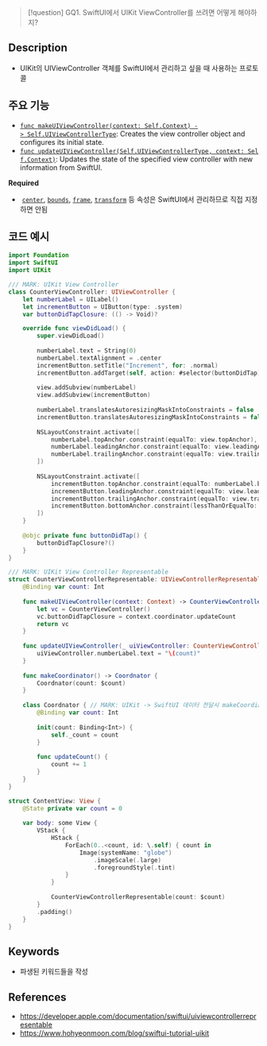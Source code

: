 >[!question]
>GQ1. SwiftUI에서 UIKit ViewController를 쓰려면 어떻게 해야하지?

## Description
- UIKit의 UIViewController 객체를 SwiftUI에서 관리하고 싶을 때 사용하는 프로토콜

## 주요 기능
- [`func makeUIViewController(context: Self.Context) -> Self.UIViewControllerType`](https://developer.apple.com/documentation/swiftui/uiviewcontrollerrepresentable/makeuiviewcontroller\(context:\)): Creates the view controller object and configures its initial state.
- [`func updateUIViewController(Self.UIViewControllerType, context: Self.Context)`](https://developer.apple.com/documentation/swiftui/uiviewcontrollerrepresentable/updateuiviewcontroller\(_:context:\)): Updates the state of the specified view controller with new information from SwiftUI.

**Required**

-  [`center`](https://developer.apple.com/documentation/UIKit/UIView/center), [`bounds`](https://developer.apple.com/documentation/UIKit/UIView/bounds), [`frame`](https://developer.apple.com/documentation/UIKit/UIView/frame), [`transform`](https://developer.apple.com/documentation/UIKit/UIView/transform) 등 속성은 SwiftUI에서 관리하므로 직접 지정하면 안됨

## 코드 예시
```swift
import Foundation
import SwiftUI
import UIKit

/// MARK: UIKit View Controller
class CounterViewController: UIViewController {
    let numberLabel = UILabel()
    let incrementButton = UIButton(type: .system)
    var buttonDidTapClosure: (() -> Void)?

    override func viewDidLoad() {
        super.viewDidLoad()
        
        numberLabel.text = String(0)
        numberLabel.textAlignment = .center
        incrementButton.setTitle("Increment", for: .normal)
        incrementButton.addTarget(self, action: #selector(buttonDidTap), for: .touchUpInside)
        
        view.addSubview(numberLabel)
        view.addSubview(incrementButton)
        
        numberLabel.translatesAutoresizingMaskIntoConstraints = false
        incrementButton.translatesAutoresizingMaskIntoConstraints = false
        
        NSLayoutConstraint.activate([
            numberLabel.topAnchor.constraint(equalTo: view.topAnchor),
            numberLabel.leadingAnchor.constraint(equalTo: view.leadingAnchor),
            numberLabel.trailingAnchor.constraint(equalTo: view.trailingAnchor)
        ])
        
        NSLayoutConstraint.activate([
            incrementButton.topAnchor.constraint(equalTo: numberLabel.bottomAnchor, constant: 15),
            incrementButton.leadingAnchor.constraint(equalTo: view.leadingAnchor),
            incrementButton.trailingAnchor.constraint(equalTo: view.trailingAnchor),
            incrementButton.bottomAnchor.constraint(lessThanOrEqualTo: view.bottomAnchor),
        ])
    }
    
    @objc private func buttonDidTap() {
        buttonDidTapClosure?()
    }
}

/// MARK: UIKit View Controller Representable
struct CounterViewControllerRepresentable: UIViewControllerRepresentable {
    @Binding var count: Int
    
    func makeUIViewController(context: Context) -> CounterViewController {
        let vc = CounterViewController()
        vc.buttonDidTapClosure = context.coordinator.updateCount
        return vc
    }
    
    func updateUIViewController(_ uiViewController: CounterViewController, context: Context) { // MARK: Updates the state of the specified view with new information from SwiftUI
        uiViewController.numberLabel.text = "\(count)"
    }
    
    func makeCoordinator() -> Coordnator {
        Coordnator(count: $count)
    }
    
    class Coordnator { // MARK: UIKit -> SwiftUI 데이터 전달시 makeCoordinator 사용. Coordnator는 각종 UIKit 객체의 Delegate가 될 수도 있음
        @Binding var count: Int
        
        init(count: Binding<Int>) {
            self._count = count
        }
        
        func updateCount() {
            count += 1
        }
    }
}

struct ContentView: View {
    @State private var count = 0
    
    var body: some View {
        VStack {
            HStack {
                ForEach(0..<count, id: \.self) { count in
                    Image(systemName: "globe")
                        .imageScale(.large)
                        .foregroundStyle(.tint)
                }
            }
            
            CounterViewControllerRepresentable(count: $count)
        }
        .padding()
    }
}
```

## Keywords
+ 파생된 키워드들을 작성

## References
- https://developer.apple.com/documentation/swiftui/uiviewcontrollerrepresentable
- https://www.hohyeonmoon.com/blog/swiftui-tutorial-uikit
